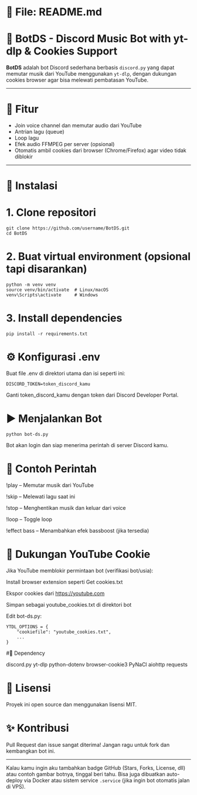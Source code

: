 # 📁 File: README.md
# 🤖 BotDS - Discord Music Bot with yt-dlp & Cookies Support

**BotDS** adalah bot Discord sederhana berbasis `discord.py` yang dapat memutar musik dari YouTube menggunakan `yt-dlp`, dengan dukungan cookies browser agar bisa melewati pembatasan YouTube.

---

# 🧰 Fitur

- Join voice channel dan memutar audio dari YouTube
- Antrian lagu (queue)
- Loop lagu
- Efek audio FFMPEG per server (opsional)
- Otomatis ambil cookies dari browser (Chrome/Firefox) agar video tidak diblokir

---

# 🚀 Instalasi

# 1. Clone repositori
```
git clone https://github.com/username/BotDS.git
cd BotDS
```
# 2. Buat virtual environment (opsional tapi disarankan)
```
python -m venv venv
source venv/bin/activate  # Linux/macOS
venv\Scripts\activate     # Windows
```

# 3. Install dependencies
```
pip install -r requirements.txt
```
# ⚙️ Konfigurasi .env
Buat file .env di direktori utama dan isi seperti ini:
```
DISCORD_TOKEN=token_discord_kamu
```
Ganti token_discord_kamu dengan token dari Discord Developer Portal.

# ▶️ Menjalankan Bot
```
python bot-ds.py
```
Bot akan login dan siap menerima perintah di server Discord kamu.

# 🧪 Contoh Perintah
!play <url> – Memutar musik dari YouTube

!skip – Melewati lagu saat ini

!stop – Menghentikan musik dan keluar dari voice

!loop – Toggle loop

!effect bass – Menambahkan efek bassboost (jika tersedia)

# 🍪 Dukungan YouTube Cookie
Jika YouTube memblokir permintaan bot (verifikasi bot/usia):

Install browser extension seperti Get cookies.txt

Ekspor cookies dari https://youtube.com

Simpan sebagai youtube_cookies.txt di direktori bot

Edit bot-ds.py:
```
YTDL_OPTIONS = {
    "cookiefile": "youtube_cookies.txt",
    ...
}
```
#🧩 Dependency

discord.py
yt-dlp
python-dotenv
browser-cookie3
PyNaCl
aiohttp
requests

# 📄 Lisensi
Proyek ini open source dan menggunakan lisensi MIT.

# ✨ Kontribusi
Pull Request dan issue sangat diterima! Jangan ragu untuk fork dan kembangkan bot ini.

---

Kalau kamu ingin aku tambahkan badge GitHub (Stars, Forks, License, dll) atau contoh gambar botnya, tinggal beri tahu. Bisa juga dibuatkan auto-deploy via Docker atau sistem service `.service` (jika ingin bot otomatis jalan di VPS).
